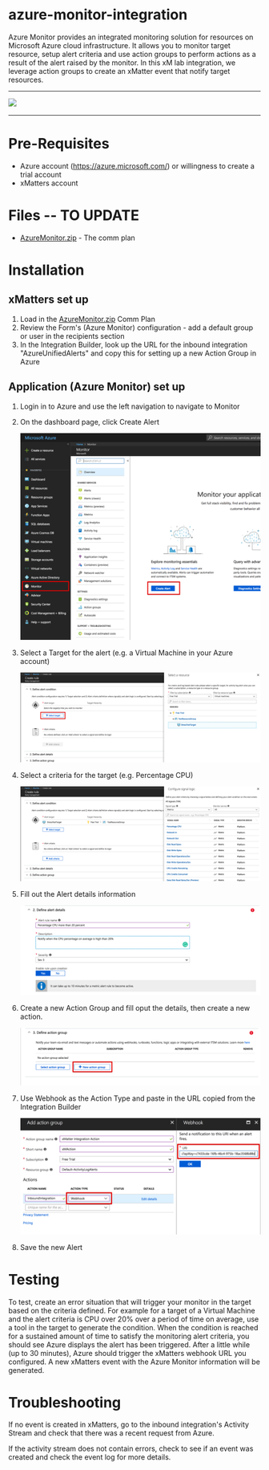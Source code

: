 # azure-monitor-integration
Azure Monitor provides an integrated monitoring solution for resources on Microsoft Azure cloud infrastructure. It allows you to monitor target resource, setup alert criteria and use action groups to perform actions as a result of the alert raised by the monitor. In this xM lab integration, we leverage action groups to create an xMatter event that notify target resources. 

---------

<kbd>
  <img src="https://github.com/xmatters/xMatters-Labs/raw/master/media/disclaimer.png">
</kbd>

---------

# Pre-Requisites
* Azure account (https://azure.microsoft.com/) or willingness to create a trial account
* xMatters account

# Files -- TO UPDATE
* [AzureMonitor.zip](AzureMonitor.zip) - The comm plan

# Installation

## xMatters set up

1. Load in the [AzureMonitor.zip](AzureMonitor.zip) Comm Plan
2. Review the Form's (Azure Monitor) configuration - add a default group or user in the recipients section
3. In the Integration Builder, look up the URL for the inbound integration "AzureUnifiedAlerts" and copy this for setting up a new Action Group in Azure

## Application (Azure Monitor) set up

1. Login in to Azure and use the left navigation to navigate to Monitor
1. On the dashboard page, click Create Alert 

    <kbd>
    <img src="Images/1.png">
    </kbd>

1. Select a Target for the alert (e.g. a Virtual Machine in your Azure account)

    <kbd>
    <img src="Images/2.png">
    </kbd>

1. Select a criteria for the target (e.g. Percentage CPU)

    <kbd>
    <img src="Images/3.png">
    </kbd>

1. Fill out the Alert details information

    <kbd>
    <img src="Images/4.png">
    </kbd>

1. Create a new Action Group and fill oput the details, then create a new action. 

    <kbd>
    <img src="Images/5.png">
    </kbd>

1. Use Webhook as the Action Type and paste in the URL copied from the Integration Builder

    <kbd>
    <img src="Images/6.png">
    </kbd>

1. Save the new Alert
   
# Testing
To test, create an error situation that will trigger your monitor in the target based on the criteria defined. For example for a target of a Virtual Machine and the alert criteria is CPU over 20% over a period of time on average, use a tool in the target to generate the condition. When the condition is reached for a sustained amount of time to satisfy the monitoring alert criteria, you should see Azure displays the alert has been triggered. After a little while (up to 30 minutes), Azure should trigger the xMatters webhook URL you configured. A new xMatters event with the Azure Monitor information will be generated.

# Troubleshooting
If no event is created in xMatters, go to the inbound integration's Activity Stream and check that there was a recent request from Azure.

If the activity stream does not contain errors, check to see if an event was created and check the event log for more details.